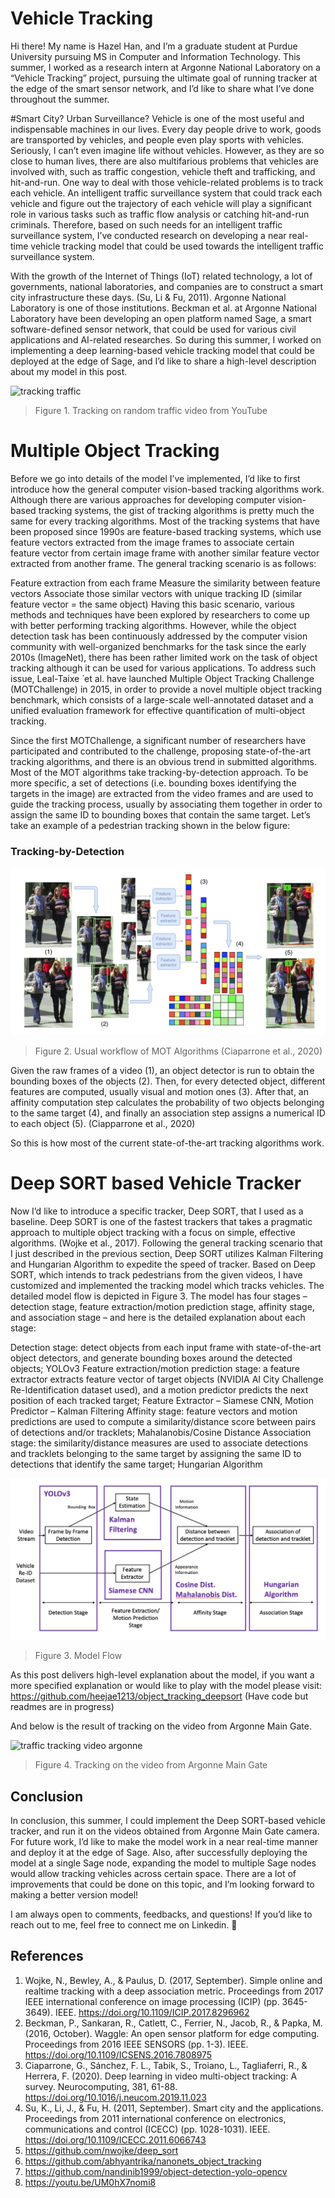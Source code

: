 # Vehicle Tracking
Hi there!
My name is Hazel Han, and I’m a graduate student at Purdue University pursuing MS in Computer and Information Technology.
This summer, I worked as a research intern at Argonne National Laboratory on a “Vehicle Tracking” project, pursuing the ultimate goal of running tracker at the edge of the smart sensor network, and I’d like to share what I’ve done throughout the summer.

#Smart City? Urban Surveillance?
Vehicle is one of the most useful and indispensable machines in our lives. Every day people drive to work, goods are transported by vehicles, and people even play sports with vehicles. Seriously, I can’t even imagine life without vehicles. However, as they are so close to human lives, there are also multifarious problems that vehicles are involved with, such as traffic congestion, vehicle theft and trafficking, and hit-and-run. One way to deal with those vehicle-related problems is to track each vehicle. An intelligent traffic surveillance system that could track each vehicle and figure out the trajectory of each vehicle will play a significant role in various tasks such as traffic flow analysis or catching hit-and-run criminals. Therefore, based on such needs for an intelligent traffic surveillance system, I’ve conducted research on developing a near real-time vehicle tracking model that could be used towards the intelligent traffic surveillance system.

With the growth of the Internet of Things (IoT) related technology, a lot of governments, national laboratories, and companies are to construct a smart city infrastructure these days. (Su, Li & Fu, 2011). Argonne National Laboratory is one of those institutions. Beckman et al. at Argonne National Laboratory have been developing an open platform named Sage, a smart software-defined sensor network, that could be used for various civil applications and AI-related researches. So during this summer, I worked on implementing a deep learning-based vehicle tracking model that could be deployed at the edge of Sage, and I’d like to share a high-level description about my model in this post.

![tracking traffic](imgs/vehicle-tracking-1.gif)

> Figure 1. Tracking on random traffic video from YouTube

# Multiple Object Tracking
Before we go into details of the model I’ve implemented, I’d like to first introduce how the general computer vision-based tracking algorithms work. Although there are various approaches for developing computer vision-based tracking systems, the gist of tracking algorithms is pretty much the same for every tracking algorithms.
Most of the tracking systems that have been proposed since 1990s are feature-based tracking systems, which use feature vectors extracted from the image frames to associate certain feature vector from certain image frame with another similar feature vector extracted from another frame.
The general tracking scenario is as follows:

Feature extraction from each frame
Measure the similarity between feature vectors
Associate those similar vectors with unique tracking ID (similar feature vector = the same object)
Having this basic scenario, various methods and techniques have been explored by researchers to come up with better performing tracking algorithms. However, while the object detection task has been continuously addressed by the computer vision community with well-organized benchmarks for the task since the early 2010s (ImageNet), there has been rather limited work on the task of object tracking although it can be used for various applications. To address such issue, Leal-Taixe ́ et al. have launched Multiple Object Tracking Challenge (MOTChallenge) in 2015, in order to provide a novel multiple object tracking benchmark, which consists of a large-scale well-annotated dataset and a unified evaluation framework for effective quantification of multi-object tracking.

Since the first MOTChallenge, a significant number of researchers have participated and contributed to the challenge, proposing state-of-the-art tracking algorithms, and there is an obvious trend in submitted algorithms. Most of the MOT algorithms take tracking-by-detection approach.
To be more specific, a set of detections (i.e. bounding boxes identifying the targets in the image) are extracted from the video frames and are used to guide the tracking process, usually by associating them together in order to assign the same ID to bounding boxes that contain the same target.
Let’s take an example of a pedestrian tracking shown in the below figure:

### Tracking-by-Detection

![workflow of MOT algorithms](imgs/vehicle-tracking-2.png)

> Figure 2. Usual workflow of MOT Algorithms (Ciaparrone et al., 2020)

Given the raw frames of a video (1), an object detector is run to obtain the bounding boxes of the objects (2). Then, for every detected object, different features are computed, usually visual and motion ones (3). After that, an affinity computation step calculates the probability of two objects belonging to the same target (4), and finally an association step assigns a numerical ID to each object (5). (Ciapparrone et al., 2020)

So this is how most of the current state-of-the-art tracking algorithms work.

# Deep SORT based Vehicle Tracker
Now I’d like to introduce a specific tracker, Deep SORT, that I used as a baseline. Deep SORT is one of the fastest trackers that takes a pragmatic approach to multiple object tracking with a focus on simple, effective algorithms. (Wojke et al., 2017). Following the general tracking scenario that I just described in the previous section, Deep SORT utilizes Kalman Filtering and Hungarian Algorithm to expedite the speed of tracker. Based on Deep SORT, which intends to track pedestrians from the given videos, I have customized and implemented the tracking model which tracks vehicles.
The detailed model flow is depicted in Figure 3. The model has four stages – detection stage, feature extraction/motion prediction stage, affinity stage, and association stage – and here is the detailed explanation about each stage:

Detection stage: detect objects from each input frame with state-of-the-art object detectors, and generate bounding boxes around the detected objects; YOLOv3
Feature extraction/motion prediction stage: a feature extractor extracts feature vector of target objects (NVIDIA AI City Challenge Re-Identification dataset used), and a motion predictor predicts the next position of each tracked target; Feature Extractor – Siamese CNN, Motion Predictor – Kalman Filtering
Affinity stage: feature vectors and motion predictions are used to compute a similarity/distance score between pairs of detections and/or tracklets; Mahalanobis/Cosine Distance
Association stage: the similarity/distance measures are used to associate detections and tracklets belonging to the same target by assigning the same ID to detections that identify the same target; Hungarian Algorithm

![model flow](imgs/vehicle-tracking-3.png)
> Figure 3. Model Flow

As this post delivers high-level explanation about the model, if you want a more specified explanation or would like to play with the model please visit: https://github.com/heejae1213/object_tracking_deepsort (Have code but readmes are in progress)

And below is the result of tracking on the video from Argonne Main Gate.


![traffic tracking video argonne ](imgs/vehicle-tracking-4.gif)
> Figure 4. Tracking on the video from Argonne Main Gate


## Conclusion
In conclusion, this summer, I could implement the Deep SORT-based vehicle tracker, and run it on the videos obtained from Argonne Main Gate camera.
For future work, I’d like to make the model work in a near real-time manner and deploy it at the edge of Sage. Also, after successfully deploying the model at a single Sage node, expanding the model to multiple Sage nodes would allow tracking vehicles across certain space.
There are a lot of improvements that could be done on this topic, and I’m looking forward to making a better version model!

I am always open to comments, feedbacks, and questions! If you’d like to reach out to me, feel free to connect me on Linkedin. 🙂

## References
1. Wojke, N., Bewley, A., & Paulus, D. (2017, September). Simple online and realtime tracking with a deep association metric. Proceedings from 2017 IEEE international conference on image processing (ICIP) (pp. 3645-3649). IEEE. https://doi.org/10.1109/ICIP.2017.8296962
2. Beckman, P., Sankaran, R., Catlett, C., Ferrier, N., Jacob, R., & Papka, M. (2016, October). Waggle: An open sensor platform for edge computing. Proceedings from 2016 IEEE SENSORS (pp. 1-3). IEEE. https://doi.org/10.1109/ICSENS.2016.7808975
3. Ciaparrone, G., Sánchez, F. L., Tabik, S., Troiano, L., Tagliaferri, R., & Herrera, F. (2020). Deep learning in video multi-object tracking: A survey. Neurocomputing, 381, 61-88. https://doi.org/10.1016/j.neucom.2019.11.023
4. Su, K., Li, J., & Fu, H. (2011, September). Smart city and the applications. Proceedings from 2011 international conference on electronics, communications and control (ICECC) (pp. 1028-1031). IEEE. https://doi.org/10.1109/ICECC.2011.6066743
5. https://github.com/nwojke/deep_sort
6. https://github.com/abhyantrika/nanonets_object_tracking
7. https://github.com/nandinib1999/object-detection-yolo-opencv
8. https://youtu.be/UM0hX7nomi8
